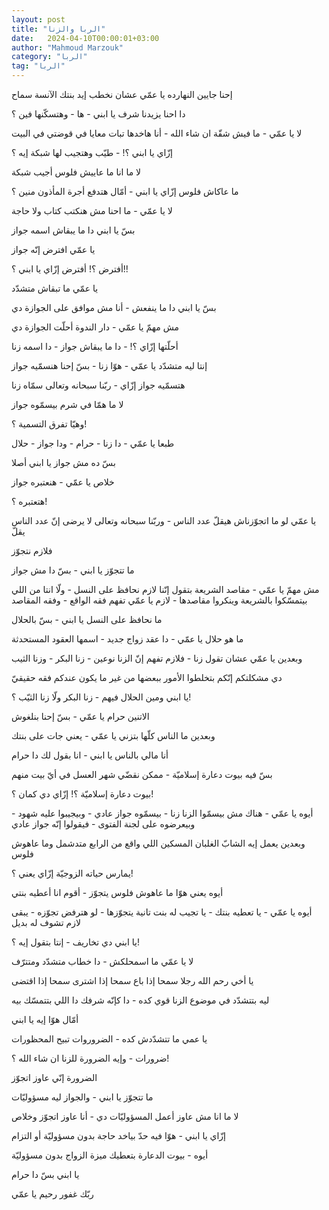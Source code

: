```yaml
---
layout: post
title: "الربا والزنا"
date:   2024-04-10T00:00:01+03:00
author: "Mahmoud Marzouk"
category: "الربا"
tag: "الربا"
---
```



إحنا جايين النهارده يا عمّي عشان نخطب إيد بنتك الآنسة
سماح

دا احنا يزيدنا شرف يا ابني - ها - وهتسكّنها فين ؟

لا يا عمّي - ما فيش شقّة ان شاء الله - أنا هاخدها تبات
معايا في قوضتي في البيت

إزّاي يا ابني ؟! - طيّب وهتجيب لها شبكة إيه ؟

لا ما انا ما عاييش فلوس أجيب شبكة

ما عاكاش فلوس إزّاي يا ابني - أمّال هتدفع أجرة المأذون
منين ؟

لا يا عمّي - ما احنا مش هنكتب كتاب ولا حاجة

بسّ يا ابني دا ما يبقاش اسمه جواز

يا عمّي افترض إنّه جواز

أفترض ؟! أفترض إزّاي يا ابني ؟!!

يا عمّي ما تبقاش متشدّد

بسّ يا ابني دا ما ينفعش - أنا مش موافق على الجوازة
دي

مش مهمّ يا عمّي - دار الندوة أحلّت الجوازة دي

أحلّتها إزّاي ؟! - دا ما يبقاش جواز - دا اسمه زنا

إنتا ليه متشدّد يا عمّي - هوّا زنا - بسّ إحنا هنسمّيه
جواز

هتسمّيه جواز إزّاي - ربّنا سبحانه وتعالى سمّاه زنا

لا ما همّا في شرم بيسمّوه جواز

وهيّا تفرق التسمية ؟!

طبعا يا عمّي - دا زنا - حرام - ودا جواز - حلال

بسّ ده مش جواز يا ابني أصلا

خلاص يا عمّي - هنعتبره جواز

هتعتبره ؟!

يا عمّي لو ما اتجوّزناش هيقلّ عدد الناس - وربّنا سبحانه
وتعالى لا يرضى إنّ عدد الناس يقلّ

فلازم نتجوّز

ما تتجوّز يا ابني - بسّ دا مش جواز

مش مهمّ يا عمّي - مقاصد الشريعة بتقول إنّنا لازم نحافظ على
النسل - ولّا انتا من اللي بيتمسّكوا بالشريعة وينكروا مقاصدها - لازم يا عمّي
تفهم فقه الواقع - وفقه المقاصد

ما نحافظ على النسل يا ابني - بسّ بالحلال

ما هو حلال يا عمّي - دا عقد زواج جديد - اسمها العقود
المستحدثة

وبعدين يا عمّي عشان تقول زنا - فلازم تفهم إنّ الزنا
نوعين - زنا البكر - وزنا الثيب

دي مشكلتكم إنّكم بتخلطوا الأمور ببعضها من غير ما يكون
عندكم فقه حقيقيّ

يا ابني ومين الحلال فيهم - زنا البكر ولّا زنا الثيّب
؟!

الاتنين حرام يا عمّي - بسّ إحنا بنلغوش

وبعدين ما الناس كلّها بتزني يا عمّي - يعني جات على
بنتك

أنا مالي بالناس يا ابني - انا بقول لك دا حرام

بسّ فيه بيوت دعارة إسلاميّة - ممكن نقضّي شهر العسل في أيّ
بيت منهم

بيوت دعارة إسلاميّة ؟! إزّاي دي كمان ؟!

أيوه يا عمّي - هناك مش بيسمّوا الزنا زنا - بيسمّوه جواز
عادي - وبيجيبوا عليه شهود - وبيعرضوه على لجنة الفتوى - فيقولوا إنّه جواز
عادي

وبعدين يعمل إيه الشابّ الغلبان المسكين اللي واقع من
الرابع متدشمل وما عاهوش فلوس

يمارس حياته الزوجيّة إزّاي يعني ؟!

أيوه يعني هوّا ما عاهوش فلوس يتجوّز - أقوم انا أعطيه
بنتي

أيوه يا عمّي - يا تعطيه بنتك - يا تجيب له بنت تانية
يتجوّزها - لو هترفض تجوّزه - يبقى لازم تشوف له بديل

يا ابني دي تخاريف - إنتا بتقول إيه ؟!

لا يا عمّي ما اسمحلكش - دا خطاب متشدّد ومتترّف

يا أخي رحم الله رجلا سمحا إذا باع سمحا إذا اشترى سمحا
إذا اقتضى

ليه بتتشدّد في موضوع الزنا قوي كده - دا كإنّه شرفك دا اللي
بتتمسّك بيه

أمّال هوّا إيه يا ابني

يا عمي ما تتشدّدش كده - الضروروات تبيح المحظورات

ضرورات - وإيه الضرورة للزنا ان شاء الله ؟!

الضرورة إنّي عاوز اتجوّز

ما تتجوّز يا ابني - والجواز ليه مسؤوليّات

لا ما انا مش عاوز أعمل المسؤوليّات دي - أنا عاوز اتجوّز
وخلاص

إزّاي يا ابني - هوّا فيه حدّ بياخد حاجة بدون مسؤوليّة أو
التزام

أيوه - بيوت الدعارة بتعطيك ميزة الزواج بدون
مسؤوليّة

يا ابني بسّ دا حرام

ربّك غفور رحيم يا عمّي
